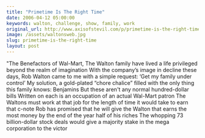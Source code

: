 ```yaml
---
title: "Primetime Is The Right Time"
date: 2006-04-12 05:00:00
keywords: walton, challenge, show, family, work
original_url: http://www.axisofstevil.com/p/primetime-is-the-right-time
image: /assets/waltonsweb.jpg
slug: primetime-is-the-right-time
layout: post
---
```


&quot;The Benefactors of Wal-Mart, The Walton family have lived a life privileged beyond the realm of imagination  With the company’s image in decline these days, Rob Walton came to me with a simple request: ‘Get my family under control’ My solution, a gold-plated “chore chalice” filled with the only thing this family knows: Benjamins But these aren&#039;t any normal hundred-dollar bills Written on each is an occupation of an actual Wal-Mart patron The Waltons must work at that job for the length of time it would take to earn that c-note Rob has promised that he will give the Walton that earns the most money by the end of the year half of his riches The whopping 73 billion-dollar stock deals would give a majority stake in the mega corporation to the victor

